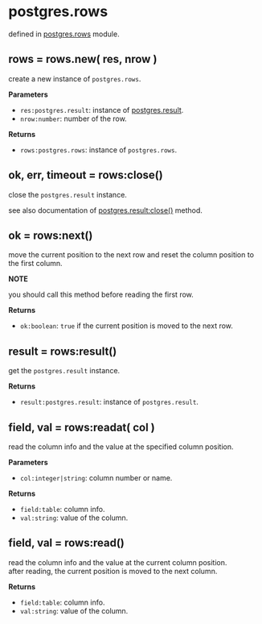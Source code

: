# postgres.rows

defined in [postgres.rows](../lib/rows.lua) module.


## rows = rows.new( res, nrow )

create a new instance of `postgres.rows`.

**Parameters**

- `res:postgres.result`: instance of [postgres.result](result.md).
- `nrow:number`: number of the row.

**Returns**

- `rows:postgres.rows`: instance of `postgres.rows`.


## ok, err, timeout = rows:close()

close the `postgres.result` instance.

see also documentation of [postgres.result:close()](result.md#ok-err-timeout--resultclose) method.


## ok = rows:next()

move the current position to the next row and reset the column position to the first column.  

**NOTE**

you should call this method before reading the first row.

**Returns**

- `ok:boolean`: `true` if the current position is moved to the next row.


## result = rows:result()

get the `postgres.result` instance.

**Returns**

- `result:postgres.result`: instance of `postgres.result`.


## field, val = rows:readat( col )

read the column info and the value at the specified column position.

**Parameters**

- `col:integer|string`: column number or name.

**Returns**

- `field:table`: column info.
- `val:string`: value of the column.


## field, val = rows:read()

read the column info and the value at the current column position.  
after reading, the current position is moved to the next column.

**Returns**

- `field:table`: column info.
- `val:string`: value of the column.


